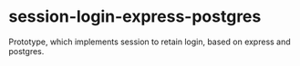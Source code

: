 # session-login-express-postgres
Prototype, which implements session to retain login, based on express and postgres.
